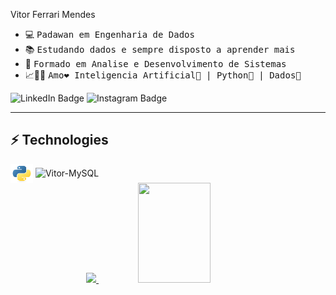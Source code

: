 
Vitor Ferrari Mendes 
- 💻&nbsp;<samp>Padawan em Engenharia de Dados</samp>
- 📚&nbsp;<samp>Estudando dados e sempre disposto a aprender mais</samp>
- 🧠&nbsp;<samp>Formado em Analise e Desenvolvimento de Sistemas</samp>
- 📈👨‍💻&nbsp;<samp>Amo❤️ Inteligencia Artificial🧩 | Python🐍 | Dados🎲</samp>

![LinkedIn Badge](https://img.shields.io/badge/LinkedIn-%23E4405F.svg?&style=flat-square&logo=linkedin&logoColor=white&color=071A2C&link=https://www.linkedin.com/in/vitor-ferrari-mendes-a79885211)
![Instagram Badge](https://img.shields.io/badge/Instagram-%30R4405S.svg?&style=flat-square&logo=instagram&logoColor=white&color=071A2C&link=https://www.instagram.com/in/vitor-ferrari-m-a79885211)

<hr>

## ⚡ Technologies
<div align="left">
<img align="center" alt="Vitor-Python" height="30" width="36px" src="https://raw.githubusercontent.com/devicons/devicon/master/icons/python/python-original.svg"> 
 <img align="center" alt="Vitor-MySQL" height="30" width="36px" src="https://cdn.jsdelivr.net/gh/devicons/devicon/icons/mysql/mysql-plain-wordmark.svg" /> 
<div>
 <div>
 
<div align="center">
  <a href="https://github.com/VitorFerrariM">
  <img height="160em" src="https://github-readme-stats.vercel.app/api?username=VitorFerrariM&show_icons=true&theme=light&include_all_commits=true&count_private=true"/>
    <img height="160em" width="48%" src="https://github-readme-stats.vercel.app/api/top-langs/?username=VitorferrariM&layout=compact&langs_count=7&theme=light"/>
  </a>
</div>

 
